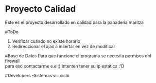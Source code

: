 # Proyecto Calidad
Este es el proyecto desarrollado en calidad para la panadería maritza</br>

#ToDo
<ol>
<li>Verificar cuando no existe horario
<li>Redireccionar el ajax a insertar en vez de modificar
</ol>

#Base de Datos
Para que funcione el programa se necesita permisos del firewall </br>
para eso contactarme e.e ;) intenten tener su ip estática :'D

#Developers
-Sistemas viii ciclo 

